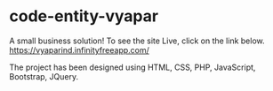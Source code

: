 # code-entity-vyapar

A small business solution!
To see the site Live, click on the link below.
https://vyaparind.infinityfreeapp.com/

The project has been designed using HTML, CSS, PHP, JavaScript, Bootstrap, JQuery.
